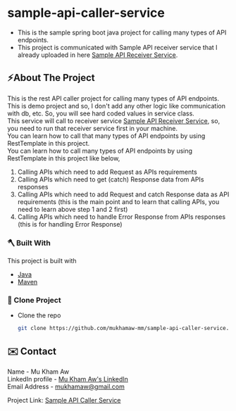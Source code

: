 # sample-api-caller-service
<!-- PROJECT SHIELDS -->

* This is the sample spring boot java project for calling many types of API endpoints.
* This project is communicated with Sample API receiver service that I already uploaded in here [Sample API Receiver Service](https://github.com/mukhamaw-mm/sample-api-receiver-service).


<a name="about-the-project"></a>
## ⚡️About The Project
This is the rest API caller project for calling many types of API endpoints. <br>
This is demo project and so, I don't add any other logic like communication with db, etc.
So, you will see hard coded values in service class. <br>
This service will call to receiver service [Sample API Receiver Service](https://github.com/mukhamaw-mm/sample-api-receiver-service),
so, you need to run that receiver service first in your machine. <br>
You can learn how to call that many types of API endpoints by using RestTemplate in this project. <br>
You can learn how to call many types of API endpoints by using RestTemplate in this project like below,
1. Calling APIs which need to add Request as APIs requirements
2. Calling APIs which need to get (catch) Response data from APIs responses
3. Calling APIs which need to add Request and catch Response data as API requirements (this is the main point and to learn that calling APIs, you need to learn above step 1 and 2 first)
4. Calling APIs which need to handle Error Response from APIs responses (this is for handling Error Response)

<a name="built-with"></a>
### 🪓 Built With
This project is built with
* [Java](https://www.oracle.com/au/java/technologies/javase/javase-jdk8-downloads.html)
* [Maven](https://maven.apache.org/download.cgi)



<a name="clone-project"></a>
### 🥡 Clone Project
* Clone the repo
   ```sh
   git clone https://github.com/mukhamaw-mm/sample-api-caller-service.git


<a name="contact"></a>
## ✉️ Contact
Name - Mu Kham Aw <br> LinkedIn profile -  [Mu Kham Aw's LinkedIn](https://www.linkedin.com/in/mu-kham-aw-b12860196/)  <br> Email Address - mukhamaw@gmail.com

Project Link: [Sample API Caller Service](https://github.com/mukhamaw-mm/sample-api-caller-service)
